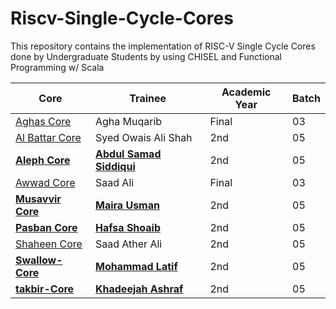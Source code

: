# Riscv-Single-Cycle-Cores
This repository contains the implementation of RISC-V Single Cycle Cores done by Undergraduate Students by using CHISEL and Functional Programming w/ Scala

| Core  | Trainee  | Academic Year  | Batch  |
|---|---|---|---|
| [Aghas Core](https://github.com/samadpls/Riscv-Single-Cycle-Cores/tree/main/Aghaas-Core)  | Agha Muqarib  | Final  |  03 |
| [Al Battar Core](https://github.com/syedowaisalishah/Riscv-Single-Cycle-Cores/tree/main/Al%20Battar)  | Syed Owais Ali Shah  | 2nd  |  05 |
| [**Aleph Core**](https://github.com/samadpls/Riscv-Single-Cycle-Cores/tree/main/Aleph-Core)  | [**Abdul Samad Siddiqui**](https://github.com/samadpls)  |  2nd | 05  |
| [Awwad Core](https://github.com/samadpls/Riscv-Single-Cycle-Cores/tree/main/Awwad-Core)  | Saad Ali  |  Final | 03  |
| [**Musavvir Core**](https://github.com/Myrausman/Riscv-Single-Cycle-Cores/tree/main/Musavvir-Core) | [**Maira Usman**](https://github.com/Myrausman)  |  2nd | 05  |
| [**Pasban Core**](https://github.com/Hafsa-shoaib989/Riscv-Single-Cycle-Cores/tree/main/Pasban-Core) | [**Hafsa Shoaib**](https://github.com/Hafsa-shoaib989) | 2nd | 05 |
| [Shaheen Core](https://github.com/saadali05/Riscv-Single-Cycle-Cores/tree/main/Shaheen-core(V2))  | Saad Ather Ali| 2nd  |  05 |
| [**Swallow-Core**](https://github.com/latifbhatti/Riscv-Single-Cycle-Cores)  | [**Mohammad Latif**](https://github.com/latifbhatti)  |  2nd | 05  |
| [**takbir-Core**](https://github.com/KHADEEJAH123/Riscv-Single-Cycle-Core/tree/main/takbir-Core)  | [**Khadeejah Ashraf**](https://github.com/KHADEEJAH123)  |  2nd | 05  |
